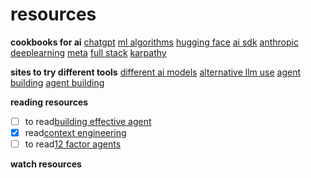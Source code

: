 # resources

**cookbooks for ai**
[chatgpt]("https://cookbook.openai.com/topic/chatgpt")
[ml algorithms]("https://info.deeplearning.ai/machine-learning-yearning-book#")
[hugging face]("https://huggingface.co/learn/cookbook/en/index")
[ai sdk]("https://ai-sdk.dev/cookbook")
[anthropic]("https://github.com/anthropics/anthropic-cookbook")
[deeplearning]("https://developers.google.com/machine-learning/guides/deep-learning-tuning-playbook")
[meta]("https://ai.meta.com/blog/self-supervised-learning-practical-guide/")
[full stack]("https://fullstackdeeplearning.com/spring2021/lecture-7/")
[karpathy]("https://karpathy.github.io/2019/04/25/recipe/")

**sites to try different tools**
[different ai models]("https://lmstudio.ai")
[alternative llm use]("https://deepagent.abacus.ai")
[agent building]("https://pipedream.com")
[agent building]("https://string.com")

**reading resources**
-[ ] to read[building effective agent]("https://www.anthropic.com/engineering/building-effective-agents")
-[X] read[context engineering]("https://blog.langchain.com/the-rise-of-context-engineering/")
-[ ] to read[12 factor agents]("https://github.com/humanlayer/12-factor-agents?ref=blog.langchain.com")

**watch resources**